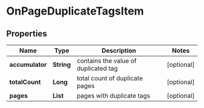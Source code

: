 # OnPageDuplicateTagsItem


## Properties

| Name | Type | Description | Notes |
|------------ | ------------- | ------------- | -------------|
**accumulator** | **String** | contains the value of duplicated tag |[optional]|
**totalCount** | **Long** | total count of duplicate pages |[optional]|
**pages** | **List<BaseOnPageResourceItem>** | pages with duplicate tags |[optional]|